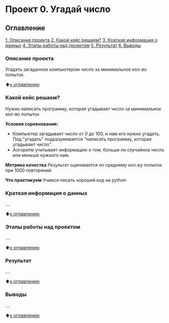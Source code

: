 # Проект 0. Угадай число

## Оглавление
[1. Описание проекта](https://github.com/nikolai-karpov/SF_DS/blob/main/project0/README.md#Описание-проекта)
[2. Какой кейс решаем?](https://github.com/nikolai-karpov/SF_DS/blob/main/project0/README.md#Какой-кейс-решаем)
[3. Краткая информация о данных](https://github.com/nikolai-karpov/SF_DS/blob/main/project0/README.md#Краткая-информация-о-данных)
[4. Этапы работы над проектом](https://github.com/nikolai-karpov/SF_DS/blob/main/project0/README.md#Этапы-работы-над-проектом)
[5. Результат](https://github.com/nikolai-karpov/SF_DS/blob/main/project0/README.md#Результат)
[6. Выводы](https://github.com/nikolai-karpov/SF_DS/blob/main/project0/README.md#Выводы)

### Описание проекта
Угадать загаданное компьютером число за минимальное кол-во попыток.

:arrow_up:[к оглавлению](https://github.com/nikolai-karpov/SF_DS/blob/main/project0/README.md#Оглавление)


### Какой кейс решаем?
Нужно написать программу, которая угадывает число за минимальное кол-во попыток

**Условия соревнования:**
- Компьютер загадывает число от 0 до 100, и нам его нужно угадать. Под "угадать" подразумевается "написать программу, которая угадывает число".
- Аогоритм учитывает информацию о том, больше ли случайное число или меньше нужного нам.

**Метрика качества**
Результат оценивается по среднему кол-ву попыток при 1000 повторений

**Что практикуем**
Учимся писать хороший код на python


### Краткая информация о данных
....

:arrow_up:[к оглавлению](https://github.com/nikolai-karpov/SF_DS/blob/main/project0/README.md#Оглавление)

### Этапы работы над проектом
....

:arrow_up:[к оглавлению](https://github.com/nikolai-karpov/SF_DS/blob/main/project0/README.md#Оглавление)

### Результат
....

:arrow_up:[к оглавлению](https://github.com/nikolai-karpov/SF_DS/blob/main/project0/README.md#Оглавление)

### Выводы
....

:arrow_up:[к оглавлению](https://github.com/nikolai-karpov/SF_DS/blob/main/project0/README.md#Оглавление)